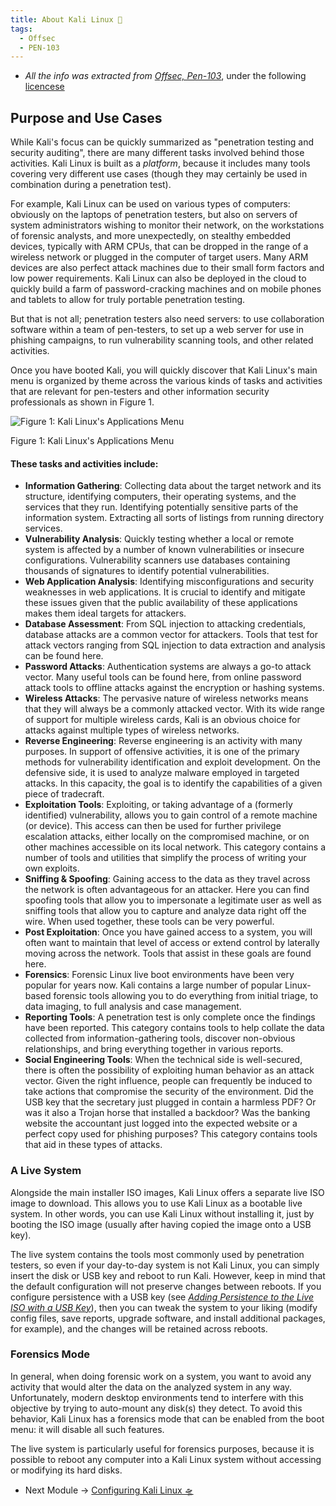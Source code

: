 ```yaml
---
title: About Kali Linux 🍳
tags:
  - Offsec
  - PEN-103
---
```

- *All the info was extracted from [Offsec, Pen-103](https://portal.offsec.com/courses/pen-103-16306/)*, under the following [licencese](https://creativecommons.org/licenses/by-sa/3.0/)

## Purpose and Use Cases

While Kali's focus can be quickly summarized as "penetration testing and security auditing", there are many different tasks involved behind those activities. Kali Linux is built as a _platform_, because it includes many tools covering very different use cases (though they may certainly be used in combination during a penetration test).

For example, Kali Linux can be used on various types of computers: obviously on the laptops of penetration testers, but also on servers of system administrators wishing to monitor their network, on the workstations of forensic analysts, and more unexpectedly, on stealthy embedded devices, typically with ARM CPUs, that can be dropped in the range of a wireless network or plugged in the computer of target users. Many ARM devices are also perfect attack machines due to their small form factors and low power requirements. Kali Linux can also be deployed in the cloud to quickly build a farm of password-cracking machines and on mobile phones and tablets to allow for truly portable penetration testing.

But that is not all; penetration testers also need servers: to use collaboration software within a team of pen-testers, to set up a web server for use in phishing campaigns, to run vulnerability scanning tools, and other related activities.

Once you have booted Kali, you will quickly discover that Kali Linux's main menu is organized by theme across the various kinds of tasks and activities that are relevant for pen-testers and other information security professionals as shown in Figure 1.

![Figure 1: Kali Linux's Applications Menu](https://offsec-platform-prod.s3.amazonaws.com/offsec-courses/KLR/images/e09d1ad7fa5d470a17c772dd1c3431f6-02_kali-menu.png)

Figure 1: Kali Linux's Applications Menu

#### These tasks and activities include:

- **Information Gathering**: Collecting data about the target network and its structure, identifying computers, their operating systems, and the services that they run. Identifying potentially sensitive parts of the information system. Extracting all sorts of listings from running directory services.
- **Vulnerability Analysis**: Quickly testing whether a local or remote system is affected by a number of known vulnerabilities or insecure configurations. Vulnerability scanners use databases containing thousands of signatures to identify potential vulnerabilities.
- **Web Application Analysis**: Identifying misconfigurations and security weaknesses in web applications. It is crucial to identify and mitigate these issues given that the public availability of these applications makes them ideal targets for attackers.
- **Database Assessment**: From SQL injection to attacking credentials, database attacks are a common vector for attackers. Tools that test for attack vectors ranging from SQL injection to data extraction and analysis can be found here.
- **Password Attacks**: Authentication systems are always a go-to attack vector. Many useful tools can be found here, from online password attack tools to offline attacks against the encryption or hashing systems.
- **Wireless Attacks**: The pervasive nature of wireless networks means that they will always be a commonly attacked vector. With its wide range of support for multiple wireless cards, Kali is an obvious choice for attacks against multiple types of wireless networks.
- **Reverse Engineering**: Reverse engineering is an activity with many purposes. In support of offensive activities, it is one of the primary methods for vulnerability identification and exploit development. On the defensive side, it is used to analyze malware employed in targeted attacks. In this capacity, the goal is to identify the capabilities of a given piece of tradecraft.
- **Exploitation Tools**: Exploiting, or taking advantage of a (formerly identified) vulnerability, allows you to gain control of a remote machine (or device). This access can then be used for further privilege escalation attacks, either locally on the compromised machine, or on other machines accessible on its local network. This category contains a number of tools and utilities that simplify the process of writing your own exploits.
- **Sniffing & Spoofing**: Gaining access to the data as they travel across the network is often advantageous for an attacker. Here you can find spoofing tools that allow you to impersonate a legitimate user as well as sniffing tools that allow you to capture and analyze data right off the wire. When used together, these tools can be very powerful.
- **Post Exploitation**: Once you have gained access to a system, you will often want to maintain that level of access or extend control by laterally moving across the network. Tools that assist in these goals are found here.
- **Forensics**: Forensic Linux live boot environments have been very popular for years now. Kali contains a large number of popular Linux-based forensic tools allowing you to do everything from initial triage, to data imaging, to full analysis and case management.
- **Reporting Tools**: A penetration test is only complete once the findings have been reported. This category contains tools to help collate the data collected from information-gathering tools, discover non-obvious relationships, and bring everything together in various reports.
- **Social Engineering Tools**: When the technical side is well-secured, there is often the possibility of exploiting human behavior as an attack vector. Given the right influence, people can frequently be induced to take actions that compromise the security of the environment. Did the USB key that the secretary just plugged in contain a harmless PDF? Or was it also a Trojan horse that installed a backdoor? Was the banking website the accountant just logged into the expected website or a perfect copy used for phishing purposes? This category contains tools that aid in these types of attacks.

### A Live System

Alongside the main installer ISO images, Kali Linux offers a separate live ISO image to download. This allows you to use Kali Linux as a bootable live system. In other words, you can use Kali Linux without installing it, just by booting the ISO image (usually after having copied the image onto a USB key).

The live system contains the tools most commonly used by penetration testers, so even if your day-to-day system is not Kali Linux, you can simply insert the disk or USB key and reboot to run Kali. However, keep in mind that the default configuration will not preserve changes between reboots. If you configure persistence with a USB key (see [_Adding Persistence to the Live ISO with a USB Key_](https://portal.offsec.com/courses/pen-103/books-and-videos/modal/modules/advanced-usage/adding-persistence-to-the-live-iso-with-a-usb-key/the-persistence-feature:-explanations)), then you can tweak the system to your liking (modify config files, save reports, upgrade software, and install additional packages, for example), and the changes will be retained across reboots.

### Forensics Mode

In general, when doing forensic work on a system, you want to avoid any activity that would alter the data on the analyzed system in any way. Unfortunately, modern desktop environments tend to interfere with this objective by trying to auto-mount any disk(s) they detect. To avoid this behavior, Kali Linux has a forensics mode that can be enabled from the boot menu: it will disable all such features.

The live system is particularly useful for forensics purposes, because it is possible to reboot any computer into a Kali Linux system without accessing or modifying its hard disks.

- Next Module -> [Configuring Kali Linux 🛸](configuring_kali.md)